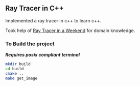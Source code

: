 ## Ray Tracer in C++

Implemented a ray tracer in c++ to learn c++.

Took help of [Ray Tracer in a Weekend](https://raytracing.github.io/books/RayTracingInOneWeekend.html#wherenext?/nextsteps/book2:raytracing:thenextweek) for domain knowledge.


### To Build the project 

***Requires posix compliant terminal***

```bash
mkdir build
cd build
cmake ..
make get_image
```
